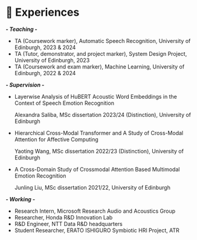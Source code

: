 # 👔 Experiences
***- Teaching -***
- TA (Coursework marker), Automatic Speech Recognition, University of Edinburgh, 2023 & 2024
- TA (Tutor, demonstrator, and project marker), System Design Project, University of Edinburgh, 2023
- TA (Coursework and exam marker), Machine Learning, University of Edinburgh, 2022 & 2024

***- Supervision -***
- Layerwise Analysis of HuBERT Acoustic Word Embeddings in the Context of Speech Emotion Recognition

  Alexandra Saliba, MSc dissertation 2023/24 (Distinction), University of Edinburgh
- Hierarchical Cross-Modal Transformer and A Study of Cross-Modal Attention for Affective Computing

  Yaoting Wang, MSc dissertation 2022/23 (Distinction), University of Edinburgh
- A Cross-Domain Study of Crossmodal Attention Based Multimodal Emotion Recognition

  Junling Liu, MSc dissertation 2021/22, University of Edinburgh

***- Working -***
- Research Intern, Microsoft Research Audio and Acoustics Group
- Researcher, Honda R&D Innovation Lab
- R&D Engineer, NTT Data R&D headquarters
- Student Researcher, ERATO ISHIGURO Symbiotic HRI Project, ATR